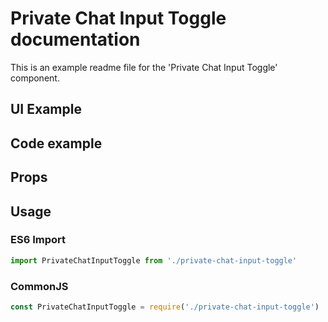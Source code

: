 # Private Chat Input Toggle documentation

This is an example readme file for the 'Private Chat Input Toggle' component.

## UI Example

<!-- STORY -->

## Code example

<!-- SOURCE -->

## Props

<!-- PROPS -->

## Usage

### ES6 Import
```js
import PrivateChatInputToggle from './private-chat-input-toggle'
```

### CommonJS

```js
const PrivateChatInputToggle = require('./private-chat-input-toggle')
